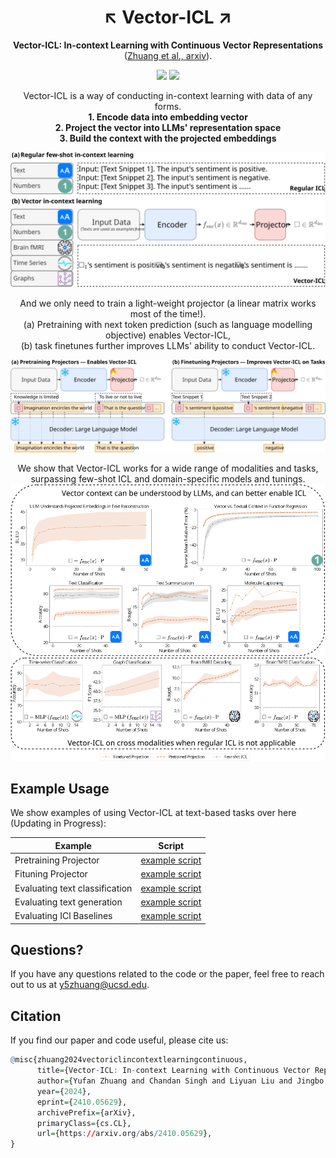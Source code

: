 <h1 align="center"> ↖️ Vector-ICL ↗️ </h1>
<p align="center"> <b>Vector-ICL: In-context Learning with Continuous Vector Representations</b>  (<a href="https://arxiv.org/abs/2410.05629">Zhuang et al., arxiv</a>). 
</p>

<p align="center">
  <img src="https://img.shields.io/badge/license-mit-blue.svg">
  <img src="https://img.shields.io/badge/python-3.7+-blue">
</p>  

<p align="center"> Vector-ICL is a way of conducting in-context learning with data of any forms. <br>
<strong>1. Encode data into embedding vector</strong><br>
<strong>2. Project the vector into LLMs' representation space</strong><br>
<strong>3. Build the context with the projected embeddings</strong>
</p>


<p align="center">
  <img src="assets/gicl_pipeline.svg">
</p>  

<p align="center">
And we only need to train a light-weight projector (a linear matrix works most of the time!). <br>
(a) Pretraining with next token prediction (such as language modelling objective) enables Vector-ICL, <br>
(b) task finetunes further improves LLMs' ability to conduct Vector-ICL.
</p>

<p align="center">
  <img src="assets/gicl_training_pipeline.svg">
</p>  

<p align="center">
We show that Vector-ICL works for a wide range of modalities and tasks, surpassing few-shot ICL and domain-specific models and tunings. <br>
<img src="assets/main_plot.svg">
</p>  

## Example Usage

We show examples of using Vector-ICL at text-based tasks over here (Updating in Progress):

| Example    | Script |
| -------- | ------- |
| Pretraining Projector  | [example script](examples/example_scripts/text_pretrain.sh)    |
| Fituning Projector | [example script](examples/example_scripts/text_finetune.sh)     |
| Evaluating text classification  | [example script](examples/example_scripts/text_inference_classification.sh) |
| Evaluating text generation  | [example script](examples/example_scripts/text_inference_generations.sh) |
| Evaluating ICl Baselines  | [example script](examples/example_scripts/text_inference_baseline.sh) |


## Questions?

If you have any questions related to the code or the paper, feel free to reach out to us at y5zhuang@ucsd.edu.


## Citation

If you find our paper and code useful, please cite us:
```r
@misc{zhuang2024vectoriclincontextlearningcontinuous,
      title={Vector-ICL: In-context Learning with Continuous Vector Representations}, 
      author={Yufan Zhuang and Chandan Singh and Liyuan Liu and Jingbo Shang and Jianfeng Gao},
      year={2024},
      eprint={2410.05629},
      archivePrefix={arXiv},
      primaryClass={cs.CL},
      url={https://arxiv.org/abs/2410.05629}, 
}
```